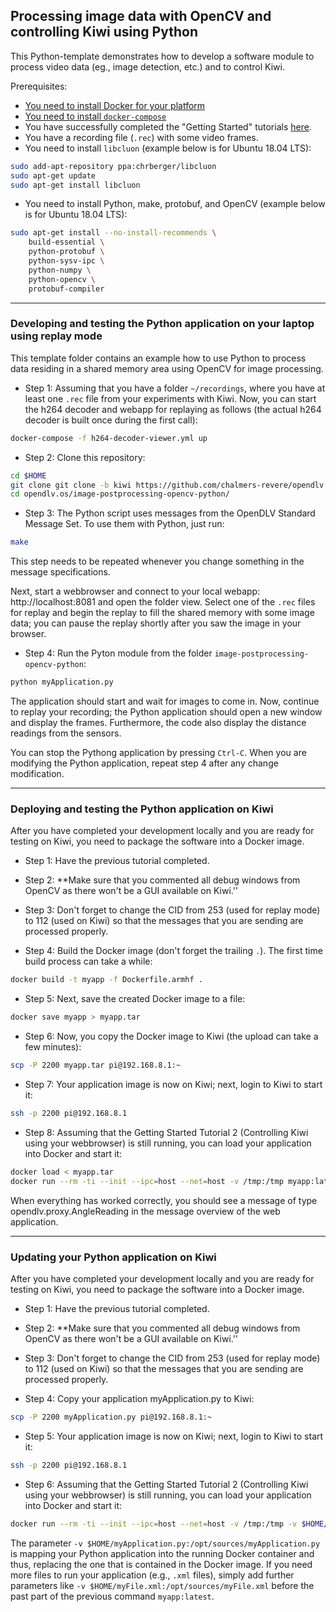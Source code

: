 ## Processing image data with OpenCV and controlling Kiwi using Python

This Python-template demonstrates how to develop a software module to process video data (eg., image detection, etc.) and to control Kiwi.

Prerequisites:
* [You need to install Docker for your platform](https://docs.docker.com/install/linux/docker-ce/debian/#install-docker-ce)
* [You need to install `docker-compose`](https://docs.docker.com/compose/install/#install-compose)
* You have successfully completed the "Getting Started" tutorials [here](https://github.com/chalmers-revere/opendlv.os/blob/kiwi/README.md).
* You have a recording file (`.rec`) with some video frames.
* You need to install `libcluon` (example below is for Ubuntu 18.04 LTS):
```Bash
sudo add-apt-repository ppa:chrberger/libcluon
sudo apt-get update
sudo apt-get install libcluon
```
* You need to install Python, make, protobuf, and OpenCV (example below is for Ubuntu 18.04 LTS):
```Bash
sudo apt-get install --no-install-recommends \
    build-essential \
    python-protobuf \
    python-sysv-ipc \
    python-numpy \
    python-opencv \
    protobuf-compiler
```

---

### Developing and testing the Python application on your laptop using replay mode

This template folder contains an example how to use Python to process data residing in a shared memory area using OpenCV for image processing.

* Step 1: Assuming that you have a folder `~/recordings`, where you have at least one `.rec` file from your experiments with Kiwi. Now, you can start the h264 decoder and webapp for replaying as follows (the actual h264 decoder is built once during the first call):
```bash
docker-compose -f h264-decoder-viewer.yml up
```

* Step 2: Clone this repository:
```bash
cd $HOME
git clone git clone -b kiwi https://github.com/chalmers-revere/opendlv.os.git
cd opendlv.os/image-postprocessing-opencv-python/
```

* Step 3: The Python script uses messages from the OpenDLV Standard Message Set. To use them with Python, just run:
```bash
make
```
This step needs to be repeated whenever you change something in the message specifications.


Next, start a webbrowser and connect to your local webapp: http://localhost:8081 and open the folder view. Select one of the `.rec` files for replay and begin the replay to fill the shared memory with some image data; you can pause the replay shortly after you saw the image in your browser.

* Step 4: Run the Pyton module from the folder `image-postprocessing-opencv-python`:
```bash
python myApplication.py
```

The application should start and wait for images to come in. Now, continue to replay your recording; the Python application should open a new window and display the frames. Furthermore, the code also display the distance readings from the sensors.

You can stop the Pythong application by pressing `Ctrl-C`. When you are modifying the Python application, repeat step 4 after any change modification.

---

### Deploying and testing the Python application on Kiwi

After you have completed your development locally and you are ready for testing on Kiwi, you need to package the software into a Docker image.

* Step 1: Have the previous tutorial completed.

* Step 2: **Make sure that you commented all debug windows from OpenCV as there won't be a GUI available on Kiwi.''

* Step 3: Don't forget to change the CID from 253 (used for replay mode) to 112 (used on Kiwi) so that the messages that you are sending are processed properly.

* Step 4: Build the Docker image (don't forget the trailing `.`). The first time build process can take a while:
```Bash
docker build -t myapp -f Dockerfile.armhf .
```

* Step 5: Next, save the created Docker image to a file:
```Bash
docker save myapp > myapp.tar
```

* Step 6: Now, you copy the Docker image to Kiwi (the upload can take a few minutes):
```Bash
scp -P 2200 myapp.tar pi@192.168.8.1:~
```

* Step 7: Your application image is now on Kiwi; next, login to Kiwi to start it:
```Bash
ssh -p 2200 pi@192.168.8.1
```

* Step 8: Assuming that the Getting Started Tutorial 2 (Controlling Kiwi using your webbrowser) is still running, you can load your application into Docker and start it:
```Bash
docker load < myapp.tar
docker run --rm -ti --init --ipc=host --net=host -v /tmp:/tmp myapp:latest 
```

When everything has worked correctly, you should see a message of type opendlv.proxy.AngleReading in the message overview of the web application.

---

### Updating your Python application on Kiwi

After you have completed your development locally and you are ready for testing on Kiwi, you need to package the software into a Docker image.

* Step 1: Have the previous tutorial completed.

* Step 2: **Make sure that you commented all debug windows from OpenCV as there won't be a GUI available on Kiwi.''

* Step 3: Don't forget to change the CID from 253 (used for replay mode) to 112 (used on Kiwi) so that the messages that you are sending are processed properly.

* Step 4: Copy your application myApplication.py to Kiwi:
```Bash
scp -P 2200 myApplication.py pi@192.168.8.1:~
```

* Step 5: Your application image is now on Kiwi; next, login to Kiwi to start it:
```Bash
ssh -p 2200 pi@192.168.8.1
```

* Step 6: Assuming that the Getting Started Tutorial 2 (Controlling Kiwi using your webbrowser) is still running, you can load your application into Docker and start it:
```Bash
docker run --rm -ti --init --ipc=host --net=host -v /tmp:/tmp -v $HOME/myApplication.py:/opt/sources/myApplication.py myapp:latest
```
The parameter `-v $HOME/myApplication.py:/opt/sources/myApplication.py` is mapping your Python application into the running Docker container and thus, replacing the one that is contained in the Docker image. If you need more files to run your application (e.g., `.xml` files), simply add further parameters like `-v $HOME/myFile.xml:/opt/sources/myFile.xml` before the past part of the previous command `myapp:latest`. 


